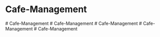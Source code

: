 # Cafe-Management
#   C a f e - M a n a g e m e n t  
 #   C a f e - M a n a g e m e n t  
 #   C a f e - M a n a g e m e n t  
 #   C a f e - M a n a g e m e n t  
 #   C a f e - M a n a g e m e n t  
 